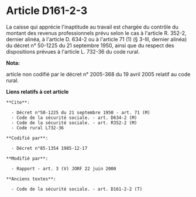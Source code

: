 # Article D161-2-3

La caisse qui apprécie l'inaptitude au travail est chargée du contrôle du montant des revenus professionnels prévu selon le
cas à l'article R. 352-2, dernier alinéa, à l'article D. 634-2 ou à l'article 71 (1) (§ 3-III, dernier alinéa) du décret n°
50-1225 du 21 septembre 1950, ainsi que du respect des dispositions prévues à l'article L. 732-36 du code rural.

**Nota:**

article non codifié par le décret n° 2005-368 du 19 avril 2005 relatif au code rural.

**Liens relatifs à cet article**

	**Cite**:

	  - Décret n°50-1225 du 21 septembre 1950 - art. 71 (M)
	  - Code de la sécurité sociale. - art. D634-2 (M)
	  - Code de la sécurité sociale. - art. R352-2 (M)
	  - Code rural L732-36

	**Codifié par**:

	  - Décret n°85-1354 1985-12-17

	**Modifié par**:

	  - Rapport - art. 3 (V) JORF 22 juin 2000

	**Anciens textes**:

	  - Code de la sécurité sociale. - art. D161-2-2 (T)
